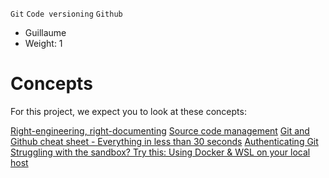 `Git` `Code versioning` `Github`
 - Guillaume
 - Weight: 1

Concepts
=========

For this project, we expect you to look at these concepts:

[Right-engineering, right-documenting](https://intranet.alxswe.com/concepts/6)
[Source code management](https://intranet.alxswe.com/concepts/22)
[Git and Github cheat sheet - Everything in less than 30 seconds](https://intranet.alxswe.com/concepts/57)
[Authenticating Git](https://intranet.alxswe.com/concepts/100035)
[Struggling with the sandbox? Try this: Using Docker & WSL on your local host](https://intranet.alxswe.com/concepts/100039)


 
